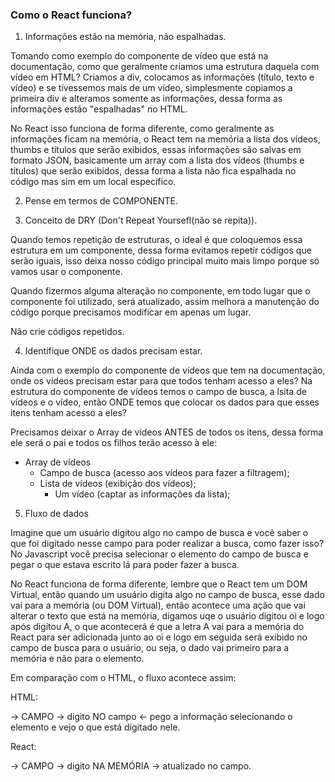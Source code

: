 ### Como o React funciona?

1. Informações estão na memória, não espalhadas.

Tomando como exemplo do componente de vídeo que está na documentação, como que geralmente criamos uma estrutura daquela com vídeo em HTML?
Criamos a div, colocamos as informações (título, texto e vídeo) e se tívessemos mais de um vídeo, simplesmente copiamos a primeira div e alteramos somente as informações, dessa forma as informações estão "espalhadas" no HTML.

No React isso funciona de forma diferente, como geralmente as informações ficam na memória, o React tem na memória a lista dos vídeos, thumbs e títulos que serão exibidos, essas informações são salvas em formato JSON, basicamente um array com a lista dos vídeos (thumbs e títulos) que serão exibidos, dessa forma a lista não fica espalhada no código mas sim em um local específico.

2. Pense em termos de COMPONENTE.

3. Conceito de DRY (Don't Repeat Yoursefl(não se repita)).

Quando temos repetição de estruturas, o ideal é que coloquemos essa estrutura em um componente, dessa forma evitamos repetir códigos que serão iguais, isso deixa nosso código principal muito mais limpo porque só vamos usar o componente.

Quando fizermos alguma alteração no componente, em todo lugar que o componente foi utilizado, será atualizado, assim melhora a manutenção do código porque precisamos modificar em apenas um lugar.

Não crie códigos repetidos.

4. Identifique ONDE os dados precisam estar.

Ainda com o exemplo do componente de vídeos que tem na documentação, onde os vídeos precisam estar para que todos tenham acesso a eles? Na estrutura do componente de vídeos temos o campo de busca, a lsita de vídeos e o vídeo, então ONDE temos que colocar os dados para que esses itens tenham acesso a eles?

Precisamos deixar o Array de vídeos ANTES de todos os itens, dessa forma ele será o pai e todos os filhos terão acesso à ele:

- Array de vídeos
  - Campo de busca (acesso aos vídeos para fazer a filtragem);
  - Lista de vídeos (exibição dos vídeos);
    - Um vídeo (captar as informações da lista);

5. Fluxo de dados

Imagine que um usuário digitou algo no campo de busca e você saber o que foi digitado nesse campo para poder realizar a busca, como fazer isso?
No Javascript você precisa selecionar o elemento do campo de busca e pegar o que estava escrito lá para poder fazer a busca.

No React funciona de forma diferente, lembre que o React tem um DOM Virtual, então quando um usuário digita algo no campo de busca, esse dado vai para a memória (ou DOM Virtual), então acontece uma ação que vai alterar o texto que está na memória, digamos uqe o usuário digitou oi e logo após digitou A, o que acontecerá é que a letra A vai para a memória do React para ser adicionada junto ao oi e logo em seguida será exibido no campo de busca para o usuário, ou seja, o dado vai primeiro para a memória e não para o elemento.

Em comparação com o HTML, o fluxo acontece assim:

HTML:

-> CAMPO -> digito NO campo <- pego a informação selecionando o elemento e vejo o que está digitado nele.

React:

-> CAMPO -> digito NA MEMÓRIA -> atualizado no campo.
